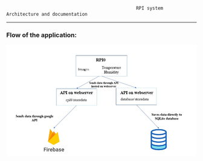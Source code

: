                                                     RPI system Architecture and documentation

---

### Flow of the application:
<img src="https://github.com/sakshi-seth-17/Data-Collector-RPI0/blob/main/RPI0Flow.jpg" alt="Alt text" title="Optional title">

